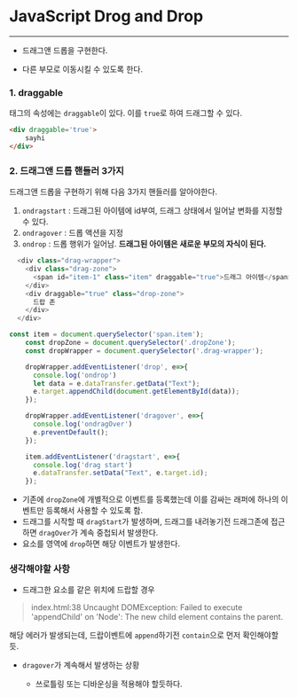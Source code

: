 # JavaScript Drog and Drop

---

- 드래그앤 드롭을 구현한다.

- 다른 부모로 이동시킬 수 있도록 한다.



### 1. draggable

태그의 속성에는 `draggable`이 있다. 이를 `true`로 하여 드래그할 수 있다.

```html
<div draggable='true'>
	sayhi
</div>
```



### 2. 드래그앤 드롭 핸들러 3가지

드래그앤 드롭을 구현하기 위해 다음 3가지 핸들러를 알아야한다.

1. `ondragstart` : 드래그된 아이템에 id부여, 드래그 상태에서 일어날 변화를 지정할 수 있다.
2. `ondragover` : 드롭 액션을 지정
3. `ondrop` : 드롭 행위가 일어남. **드래그된 아이템은 새로운 부모의 자식이 된다.**



```js
  <div class="drag-wrapper">
    <div class="drag-zone">
      <span id="item-1" class="item" draggable="true">드래그 아이템</span>
    </div>
    <div draggable="true" class="drop-zone">
      드랍 존
    </div>
  </div>    

const item = document.querySelector('span.item');
    const dropZone = document.querySelector('.dropZone');
    const dropWrapper = document.querySelector('.drag-wrapper');  

	dropWrapper.addEventListener('drop', e=>{
      console.log('ondrop')
      let data = e.dataTransfer.getData("Text");
      e.target.appendChild(document.getElementById(data));
    });

    dropWrapper.addEventListener('dragover', e=>{
      console.log('ondragOver')
      e.preventDefault();
    });

    item.addEventListener('dragstart', e=>{
      console.log('drag start')
      e.dataTransfer.setData("Text", e.target.id);
    });
```



- 기존에 `dropZone`에 개별적으로 이벤트를 등록했는데 이를 감싸는 래퍼에 하나의 이벤트만 등록해서 사용할 수 있도록 함.
- 드래그를 시작할 때 `dragStart`가 발생하며, 드래그를 내려놓기전 드래그존에 접근하면 `dragOver`가 계속 중첩되서 발생한다.
- 요소를 영역에 `drop`하면 해당 이벤트가 발생한다.



### 생각해야할 사항

- 드래그한 요소를 같은 위치에 드랍할 경우 

> index.html:38 Uncaught DOMException: Failed to execute 'appendChild' on 'Node': The new child element contains the parent.

해당 에러가 발생되는데, 드랍이벤트에 `append`하기전 `contain`으로 먼저 확인해야할 듯.



- `dragover`가 계속해서 발생하는 상황

  - 쓰로틀링 또는 디바운싱을 적용해야 할듯하다.

  